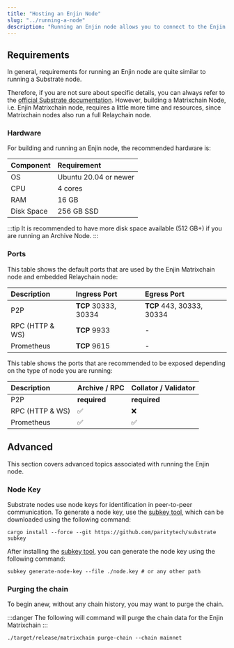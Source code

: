 ```yaml
---
title: "Hosting an Enjin Node"
slug: "../running-a-node"
description: "Running an Enjin node allows you to connect to the Enjin network, expose the RPC endpoint, and author blocks. This guide walks you through the process of running your own node locally and on a remote server."
---
```

## Requirements

In general, requirements for running an Enjin node are quite similar to running a Substrate node.

Therefore, if you are not sure about specific details, you can always refer to the [official Substrate documentation](https://substrate.dev/docs/en/knowledgebase/getting-started/). However, building a Matrixchain Node, i.e. Enjin Matrixchain node, requires a little more time and resources, since Matrixchain nodes also run a full Relaychain node.

### Hardware

For building and running an Enjin node, the recommended hardware is:

| Component  | Requirement           |
| :--------- | :-------------------- |
| OS         | Ubuntu 20.04 or newer |
| CPU        | 4 cores               |
| RAM        | 16 GB                 |
| Disk Space | 256 GB SSD            |

:::tip
It is recommended to have more disk space available (512 GB+) if you are running an Archive Node.
:::

### Ports

This table shows the default ports that are used by the Enjin Matrixchain node and embedded Relaychain node:

| Description     | Ingress Port         | Egress Port               |
| :-------------- | :------------------- | :------------------------ |
| P2P             | **TCP** 30333, 30334 | **TCP** 443, 30333, 30334 |
| RPC (HTTP & WS) | **TCP** 9933         | -                         |
| Prometheus      | **TCP** 9615         | -                         |

This table shows the ports that are recommended to be exposed depending on the type of node you are running:

| Description     | Archive / RPC | Collator / Validator |
| :-------------- | :------------ | :------------------- |
| P2P             | **required**  | **required**         |
| RPC (HTTP & WS) | ✅             | ❌                    |
| Prometheus      | ✅             | ✅                    |

## Advanced

This section covers advanced topics associated with running the Enjin node.

### Node Key

Substrate nodes use node keys for identification in peer-to-peer communication. To generate a node key, use the [subkey tool](https://docs.substrate.io/reference/command-line-tools/subkey/), which can be downloaded using the following command:

`cargo install --force --git https://github.com/paritytech/substrate subkey`

After installing the [subkey tool](https://docs.substrate.io/reference/command-line-tools/subkey/), you can generate the node key using the following command:

`subkey generate-node-key --file ./node.key # or any other path`

### Purging the chain

To begin anew, without any chain history, you may want to purge the chain.

:::danger
The following will command will purge the chain data for the Enjin Matrixchain
:::

`./target/release/matrixchain purge-chain --chain mainnet`
